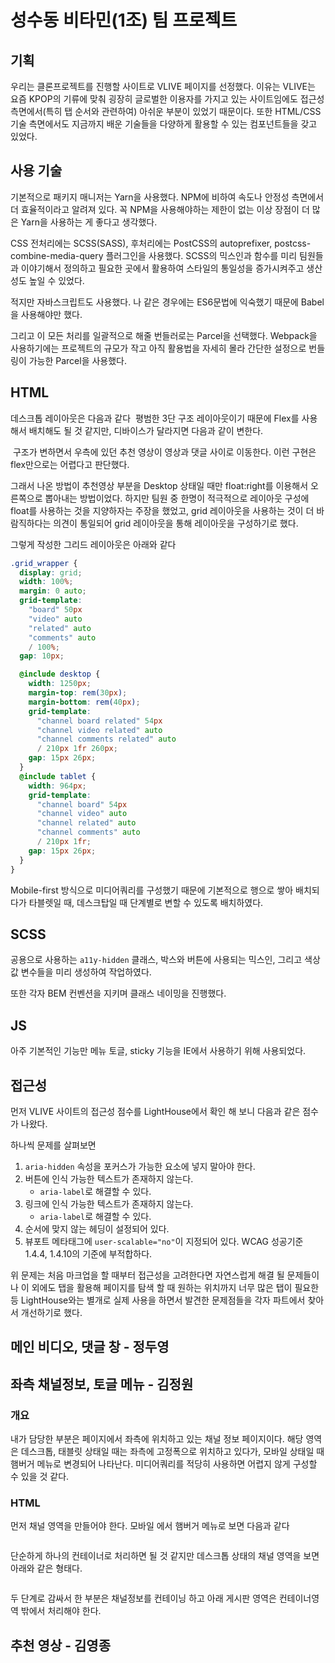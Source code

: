 # 성수동 비타민(1조) 팀 프로젝트

## 기획

우리는 클론프로젝트를 진행할 사이트로 VLIVE 페이지를 선정했다. 이유는 VLIVE는 요즘 KPOP의 기류에 맞춰 굉장히 글로벌한 이용자를 가지고 있는 사이트임에도 접근성 측면에서(특히 탭 순서와 관련하여) 아쉬운 부분이 있었기 때문이다. 또한 HTML/CSS 기술 측면에서도 지금까지 배운 기술들을 다양하게 활용할 수 있는 컴포넌트들을 갖고 있었다.

## 사용 기술

기본적으로 패키지 매니저는 Yarn을 사용했다. NPM에 비하여 속도나 안정성 측면에서 더 효율적이라고 알려져 있다. 꼭 NPM을 사용해야하는 제한이 없는 이상 장점이 더 많은 Yarn을 사용하는 게 좋다고 생각했다.

CSS 전처리에는 SCSS(SASS), 후처리에는 PostCSS의 autoprefixer, postcss-combine-media-query 플러그인을 사용했다. SCSS의 믹스인과 함수를 미리 팀원들과 이야기해서 정의하고 필요한 곳에서 활용하여 스타일의 통일성을 증가시켜주고 생산성도 높일 수 있었다.

적지만 자바스크립트도 사용했다. 나 같은 경우에는 ES6문법에 익숙했기 때문에 Babel을 사용해야만 했다.

그리고 이 모든 처리를 일괄적으로 해줄 번들러로는 Parcel을 선택했다. Webpack을 사용하기에는 프로젝트의 규모가 작고 아직 활용법을 자세히 몰라 간단한 설정으로 번들링이 가능한 Parcel을 사용했다.

## HTML

데스크톱 레이아웃은 다음과 같다
<img src="./img/md_layout_pc.png" alt=""/>
평범한 3단 구조 레이아웃이기 때문에 Flex를 사용해서 배치해도 될 것 같지만, 디바이스가 달라지면 다음과 같이 변한다.

<img src="./img/md_responesive_layout.gif" alt=""/>
구조가 변하면서 우측에 있던 추천 영상이 영상과 댓글 사이로 이동한다. 이런 구현은 flex만으로는 어렵다고 판단했다.

그래서 나온 방법이 추천영상 부분을 Desktop 상태일 때만 float:right를 이용해서 오른쪽으로 뽑아내는 방법이었다. 하지만 팀원 중 한명이 적극적으로 레이아웃 구성에 float를 사용하는 것을 지양하자는 주장을 했었고, grid 레이아웃을 사용하는 것이 더 바람직하다는 의견이 통일되어 grid 레이아웃을 통해 레이아웃을 구성하기로 했다.

그렇게 작성한 그리드 레이아웃은 아래와 같다

```scss
.grid_wrapper {
  display: grid;
  width: 100%;
  margin: 0 auto;
  grid-template:
    "board" 50px
    "video" auto
    "related" auto
    "comments" auto
    / 100%;
  gap: 10px;

  @include desktop {
    width: 1250px;
    margin-top: rem(30px);
    margin-bottom: rem(40px);
    grid-template:
      "channel board related" 54px
      "channel video related" auto
      "channel comments related" auto
      / 210px 1fr 260px;
    gap: 15px 26px;
  }
  @include tablet {
    width: 964px;
    grid-template:
      "channel board" 54px
      "channel video" auto
      "channel related" auto
      "channel comments" auto
      / 210px 1fr;
    gap: 15px 26px;
  }
}
```

Mobile-first 방식으로 미디어쿼리를 구성했기 때문에 기본적으로 행으로 쌓아 배치되다가 타블렛일 때, 데스크탑일 때 단계별로 변할 수 있도록 배치하였다.

## SCSS

공용으로 사용하는 `a11y-hidden` 클래스, 박스와 버튼에 사용되는 믹스인, 그리고 색상값 변수들을 미리 생성하여 작업하였다.

또한 각자 BEM 컨벤션을 지키며 클래스 네이밍을 진행했다.

## JS

아주 기본적인 기능만 메뉴 토글, sticky 기능을 IE에서 사용하기 위해 사용되었다.

## 접근성

먼저 VLIVE 사이트의 접근성 점수를 LightHouse에서 확인 해 보니 다음과 같은 점수가 나왔다.
<img src="./img/md_origin_lighthouse.png" alt=""/>

하나씩 문제를 살펴보면

1. `aria-hidden` 속성을 포커스가 가능한 요소에 넣지 말아야 한다.
2. 버튼에 인식 가능한 텍스트가 존재하지 않는다.
   - `aria-label`로 해결할 수 있다.
3. 링크에 인식 가능한 텍스트가 존재하지 않는다.
   - `aria-label`로 해결할 수 있다.
4. 순서에 맞지 않는 헤딩이 설정되어 있다.
5. 뷰포트 메타태그에 `user-scalable="no"`이 지정되어 있다.
   WCAG 성공기준 1.4.4, 1.4.10의 기준에 부적합하다.

위 문제는 처음 마크업을 할 때부터 접근성을 고려한다면 자연스럽게 해결 될 문제들이나 이 외에도 탭을 활용해 페이지를 탐색 할 때 원하는 위치까지 너무 많은 탭이 필요한 등 LightHouse와는 별개로 실제 사용을 하면서 발견한 문제점들을 각자 파트에서 찾아서 개선하기로 했다.

## 메인 비디오, 댓글 창 - 정두영

## 좌측 채널정보, 토글 메뉴 - 김정원

### 개요

내가 담당한 부분은 페이지에서 좌측에 위치하고 있는 채널 정보 페이지이다. 해당 영역은 데스크톱, 태블릿 상태일 때는 좌측에 고정폭으로 위치하고 있다가, 모바일 상태일 때 햄버거 메뉴로 변경되어 나타난다. 미디어쿼리를 적당히 사용하면 어렵지 않게 구성할 수 있을 것 같다.

### HTML

먼저 채널 영역을 만들어야 한다.
모바일 에서 햄버거 메뉴로 보면 다음과 같다

<img src="./img/md_channel_mobile.png" alt=""  />

단순하게 하나의 컨테이너로 처리하면 될 것 같지만 데스크톱 상태의 채널 영역을 보면 아래와 같은 형태다.

<img src="./img/md_channel_desktop.png" alt=""  />

두 단계로 감싸서 한 부분은 채널정보를 컨테이닝 하고 아래 게시판 영역은 컨테이너영역 밖에서 처리해야 한다.

## 추천 영상 - 김영종
